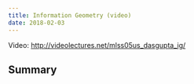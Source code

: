 ```yaml
---
title: Information Geometry (video)
date: 2018-02-03
---
```


Video: http://videolectures.net/mlss05us_dasgupta_ig/

## Summary

